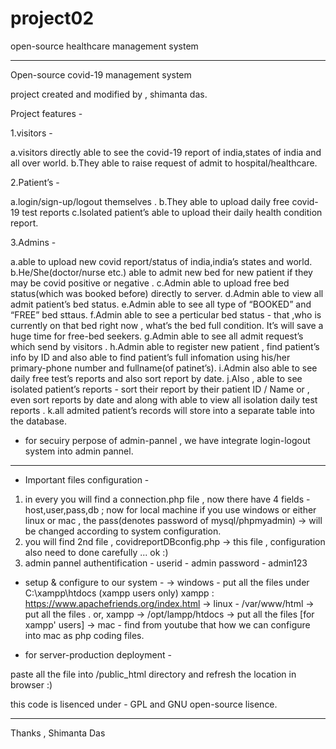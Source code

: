 # project02
open-source healthcare management system

************************************************************************************************************************************************


Open-source covid-19 management system

project created and modified by , shimanta das.

Project features - 

1.visitors - 

a.visitors directly able to see the covid-19 report of india,states of india and all over world.
b.They able to raise request of admit to hospital/healthcare.

2.Patient’s - 

a.login/sign-up/logout themselves .
b.They able to upload daily free covid-19 test reports
c.Isolated patient’s able to upload their daily health condition report.

3.Admins - 

a.able to upload new covid report/status of india,india’s states and world.
b.He/She(doctor/nurse etc.) able to admit new bed for new patient if they may be covid positive or negative .
c.Admin able to upload free bed status(which was booked before) directly to server.
d.Admin able to view all admit patient’s bed status.
e.Admin able to see all type of “BOOKED” and “FREE” bed sttaus.
f.Admin able to see a perticular bed status - that ,who is currently on that bed right now , what’s the bed full condition. It’s will save a huge time for free-bed seekers.
g.Admin able to see all admit request’s which send by visitors .
h.Admin able to register new patient , find patient’s info by ID and also able to find patient’s full infomation using his/her primary-phone number and fullname(of patinet’s).
i.Admin also able to see daily free test’s reports and also sort report by date.
j.Also , able to see isolated patient’s reports - sort their report by their patient ID / Name or , even sort reports by date and along with able to view all isolation daily test reports .
k.all admited patient’s records will store into a separate table into the database.

* for secuiry perpose of admin-pannel , we have integrate login-logout system into admin pannel.

*************************************************************************************************************************************************
* Important files configuration - 

1. in every you will find a connection.php file , now there have 4 fields - host,user,pass,db ; now for local machine 
if you use windows or either linux or mac , 
the pass(denotes password of mysql/phpmyadmin) -> will be changed according to system configuration.
2. you will find 2nd file , covidreportDBconfig.php -> this file , configuration also need to done carefully ... ok :) 
3. admin pannel authentification - 
userid - admin
password - admin123

* setup & configure to our system - 
-> windows -  put all the files under C:\xampp\htdocs (xampp users only)
xampp : https://www.apachefriends.org/index.html
-> linux - /var/www/html -> put all the files .
or, xampp -> /opt/lampp/htdocs -> put all the files  [for xampp' users]
-> mac - find from youtube that how we can configure into mac as php coding files.

* for server-production deployment - 

paste all the file into /public_html directory and refresh the location in browser :) 


this code is lisenced under - GPL and GNU open-source lisence.
***********************************************************************************************************************************************
Thanks ,
Shimanta Das
